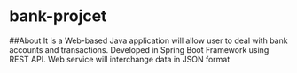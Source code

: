 ﻿# bank-projcet
 ##About
It is a Web-based Java application will allow user to deal with bank accounts and transactions. Developed in Spring Boot Framework using REST API. Web service will interchange data in JSON format
